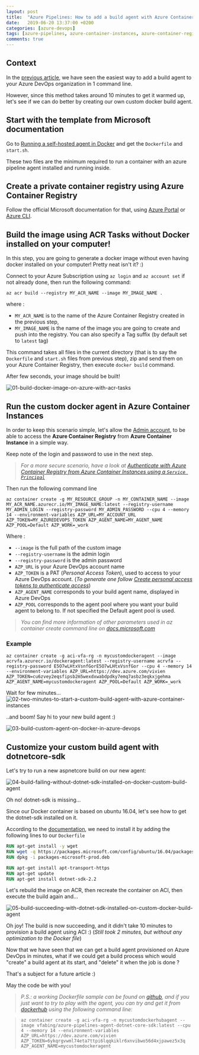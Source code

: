 ```yaml
---
layout: post
title:  "Azure Pipelines: How to add a build agent with Azure Container Instances - part 2 : Custom Agent"
date:   2019-06-20 13:37:00 +0200
categories: [azure-devops]
tags: [azure-pipelines, azure-container-instances, azure-container-registry, azure, docker, dotnetcore]
comments: true
---
```


## Context
In the [previous article](https://www.vivienfabing.com/azure-devops/2019/05/14/azure-pipelines-how-to-add-a-build-agent-with-azure-container-instances.html), we have seen the easiest way to add a build agent to your Azure DevOps organization in 1 command line.

However, since this method takes around 10 minutes to get it warmed up, let's see if we can do better by creating our own custom docker build agent.

## Start with the template from Microsoft documentation
Go to [Running a self-hosted agent in Docker](https://docs.microsoft.com/en-us/azure/devops/pipelines/agents/docker?view=azure-devops#linux) and get the `Dockerfile` and `start.sh`.

These two files are the minimum required to run a container with an azure pipeline agent installed and running inside.

## Create a private container registry using Azure Container Registry

Follow the official Microsoft documentation for that, using [Azure Portal](https://docs.microsoft.com/en-us/azure/container-registry/container-registry-get-started-portal) or [Azure CLI](https://docs.microsoft.com/en-us/azure/container-registry/container-registry-get-started-azure-cli).

## Build the image using ACR Tasks without Docker installed on your computer!
In this step, you are going to generate a docker image without even having docker installed on your computer! Pretty neat isn't it? :)

Connect to your Azure Subscription using `az login` and `az account set` if not already done, then run the following command:

`az acr build --registry MY_ACR_NAME --image MY_IMAGE_NAME .`

where :
- `MY_ACR_NAME` is to the name of the Azure Container Registry created in the previous step,
- `MY_IMAGE_NAME` is the name of the image you are going to create and push into the registry. You can also specify a Tag suffix (by default set to `latest` tag)

This command takes all files in the current directory (that is to say the `Dockerfile` and `start.sh` files from previous step), zip and send them on your Azure Container Registry, then execute `docker build` command.

After few seconds, your image should be built!

![01-build-docker-image-on-azure-with-acr-tasks](/assets/2019-06-20/01-build-docker-image-on-azure-with-acr-tasks.png)

## Run the custom docker agent in Azure Container Instances

In order to keep this scenario simple, let's allow the [Admin account](https://docs.microsoft.com/en-us/azure/container-registry/container-registry-authentication#admin-account), to be able to access the **Azure Container Registry** from **Azure Container Instance** in a simple way.

Keep note of the login and password to use in the next step.

> *For a more secure scenario, have a look at [Authenticate with Azure Container Registry from Azure Container Instances using a `Service Principal`
](https://docs.microsoft.com/en-us/azure/container-registry/container-registry-auth-aci)*

Then run the following command line

`az container create -g MY_RESOURCE_GROUP -n MY_CONTAINER_NAME --image MY_ACR_NAME.azurecr.io/MY_IMAGE_NAME:latest --registry-username MY_ADMIN_LOGIN --registry-password MY_ADMIN_PASSWORD --cpu 4 --memory 14 --environment-variables AZP_URL=MY_ACCOUNT_URL AZP_TOKEN=MY_AZUREDEVOPS_TOKEN AZP_AGENT_NAME=MY_AGENT_NAME AZP_POOL=Default AZP_WORK=_work`

Where :

- `--image` is the full path of the custom image
- `--registry-username` is the admin login
- `--registry-password` is the admin password
- `AZP_URL` is your Azure DevOps account name
- `AZP_TOKEN` is a PAT (*Personal Access Token*), used to access to your Azure DevOps account. (*To generate one follow [Create personal access tokens to authenticate access](https://docs.microsoft.com/en-us/azure/devops/integrate/get-started/authentication/pats?view=azure-devops#create-personal-access-tokens-to-authenticate-access)*)
- `AZP_AGENT_NAME` corresponds to your build agent name, displayed in Azure DevOps
- `AZP_POOL` corresponds to the agent pool where you want your build agent to belong to. If not specified the Default agent pool is used.

> *You can find more information of other parameters used in az container create command line on [docs.microsoft.com](https://docs.microsoft.com/en-us/cli/azure/container?view=azure-cli-latest#az-container-create)*

### Example 

`az container create -g aci-vfa-rg -n mycustomdockeragent --image acrvfa.azurecr.io/dockeragent:latest --registry-username acrvfa --registry-password E5O7wLHtxVsnfGorE5O7wLHtxVsnfGor --cpu 4 --memory 14 --environment-variables AZP_URL=https://dev.azure.com/vivien AZP_TOKEN=cu6zvey2eqsfipsb2m5wexdxwabdpdky7emq7asbz3eqkxjgehma AZP_AGENT_NAME=mycustomdockeragent AZP_POOL=Default AZP_WORK=_work`

Wait for few minutes...
![02-two-minutes-to-start-a-custom-build-agent-with-azure-container-instances](/assets/2019-06-20/02-two-minutes-to-start-a-custom-build-agent-with-azure-container-instances.png)

..and boom! Say hi to your new build agent :)

![03-build-custom-agent-on-docker-in-azure-devops](/assets/2019-06-20/03-build-custom-agent-on-docker-in-azure-devops.png)

## Customize your custom build agent with dotnetcore-sdk

Let's try to run a new aspnetcore build on our new agent:

![04-build-failing-without-dotnet-sdk-installed-on-docker-custom-build-agent](/assets/2019-06-20/04-build-failing-without-dotnet-sdk-installed-on-docker-custom-build-agent.png)

Oh no! dotnet-sdk is missing...

Since our Docker container is based on ubuntu 16.04, let's see how to get the dotnet-sdk installed on it.

According to the [documentation](https://dotnet.microsoft.com/download/linux-package-manager/ubuntu16-04/sdk-current), we need to install it by adding the following lines to our `Dockerfile`

```Dockerfile
RUN apt-get install -y wget
RUN wget -q https://packages.microsoft.com/config/ubuntu/16.04/packages-microsoft-prod.deb
RUN dpkg -i packages-microsoft-prod.deb

RUN apt-get install apt-transport-https
RUN apt-get update
RUN apt-get install dotnet-sdk-2.2
```

Let's rebuild the image on ACR, then recreate the container on ACI, then execute the build again and...

![05-build-succeeding-with-dotnet-sdk-installed-on-custom-docker-build-agent](/assets/2019-06-20/05-build-succeeding-with-dotnet-sdk-installed-on-custom-docker-build-agent.png)

Oh joy! The build is now succeeding, and it didn't take 10 minutes to provision a build agent using ACI :) (*Still took 2 minutes, but without any optimization to the Docker file*)

Now that we have seen that we can get a build agent provisioned on Azure DevOps in minutes, what if we could get a build process which would "create" a build agent at its start, and "delete" it when the job is done ?

That's a subject for a future article :)

May the code be with you!

> *P.S.: a working Dockerfile sample can be found on [github](https://github.com/vfabing/azure-pipelines-agent-docker-dotnet-core-sdk), and if you just want to try to play with the agent, you can try and get it from [dockerhub](https://hub.docker.com/r/vfabing/azure-pipelines-agent-dotnet-core-sdk) using the following command line:*

> `az container create -g aci-vfa-rg -n mycustomdockerhubagent --image vfabing/azure-pipelines-agent-dotnet-core-sdk:latest --cpu 4 --memory 14 --environment-variables AZP_URL=https://dev.azure.com/vivien AZP_TOKEN=6ykqrgvwml74eta7ttpi6lqqkiklr6xnvibwo56d4xjpawez5x3q AZP_AGENT_NAME=mycustomdockeragent`
